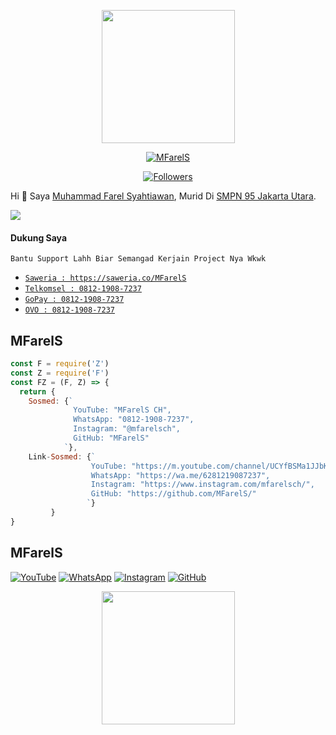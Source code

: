 <!--
  Title: MFarelS
  Description: Bukan Programmer, Cuman Gabut Wkwk
  Author: MFarelS
  -->


<p align="center">
<img src="https://raw.githubusercontent.com/MFarelS/MFarelS/master/MFarelS.jpg" width="213" height="213"/>
</p>
<p align="center">
<a href="https://github.com/MFarelS"><img title="MFarelS" src="https://img.shields.io/badge/GitHub-MFarelS-red.svg?style=for-the-badge&logo=github"></a>
</p>
<p align="center">
<a href="https://github.com/MFarelS/followers"><img title="Followers" src="https://img.shields.io/github/followers/MFarelS?color=blue&style=flat-square"></a>
<p>

Hi 👋 Saya [Muhammad Farel Syahtiawan](https://github.com/MFarelS), Murid Di [SMPN 95 Jakarta Utara](https://www.smpn95jakarta.sch.id/).

[![](https://img.shields.io/badge/Umur-14-green)](https://wa.me/6281219087237)

#### Dukung Saya
```
Bantu Support Lahh Biar Semangad Kerjain Project Nya Wkwk
```
* [`Saweria : https://saweria.co/MFarelS`](https://saweria.co/MFarelS)
* [`Telkomsel : 0812-1908-7237`](#) 
* [`GoPay : 0812-1908-7237`](#) 
* [`OVO : 0812-1908-7237`](#) 

## MFarelS
```js
const F = require('Z') 
const Z = require('F')
const FZ = (F, Z) => {
  return {
    Sosmed: {`
              YouTube: "MFarelS CH",
              WhatsApp: "0812-1908-7237", 
              Instagram: "@mfarelsch", 
              GitHub: "MFarelS"
            `}, 
    Link-Sosmed: {`
                  YouTube: "https://m.youtube.com/channel/UCYfBSMa1JJbKwD8bNm-etiA",
                  WhatsApp: "https://wa.me/6281219087237",
                  Instagram: "https://www.instagram.com/mfarelsch/",
                  GitHub: "https://github.com/MFarelS/"
                 `}
         }
}
```

## MFarelS
[![YouTube](https://img.icons8.com/fluent/40/000000/youtube-play.png)](https://m.youtube.com/channel/UCYfBSMa1JJbKwD8bNm-etiA) 
[![WhatsApp](https://img.icons8.com/fluent/40/000000/whatsapp.png)](https://api.whatsapp.com/send?phone=6281219087237&text=Halo+Rell)
[![Instagram](https://img.icons8.com/fluent/40/000000/instagram-new.png)](https://www.instagram.com/mfarelsch/)
[![GitHub](https://img.icons8.com/fluent/40/000000/github.png)](https://github.com/MFarelS/)

<p align="center">
<img src="https://raw.githubusercontent.com/MFarelS/MFarelS/master/MFarelSZ.jpg" width="213" height="213"/>
</p>
